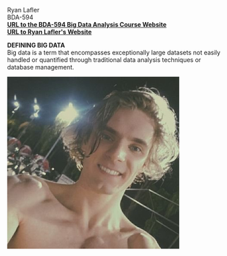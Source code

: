 Ryan Lafler \
BDA-594 \
**[URL to the BDA-594 Big Data Analysis Course Website](http://map.sdsu.edu/bigdata)** \
**[URL to Ryan Lafler's Website](https://www.statdimension.com)**

**DEFINING BIG DATA**\
Big data is a term that encompasses exceptionally large datasets not easily handled or quantified through traditional data analysis techniques or database management.

![Ryan Lafler](miscellaneous/lafler.jpg)
